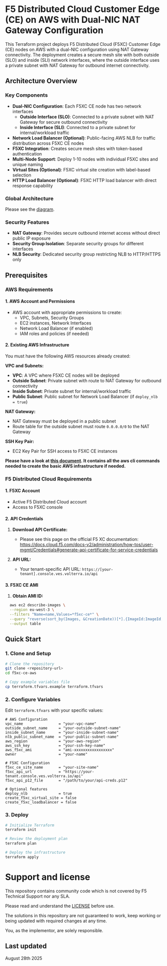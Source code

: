 # F5 Distributed Cloud Customer Edge (CE) on AWS with Dual-NIC NAT Gateway Configuration

This Terraform project deploys F5 Distributed Cloud (F5XC) Customer Edge (CE) nodes on AWS with a dual-NIC configuration using NAT Gateway connectivity. The deployment creates a secure mesh site with both outside (SLO) and inside (SLI) network interfaces, where the outside interface uses a private subnet with NAT Gateway for outbound internet connectivity.

## Architecture Overview

### Key Components

- **Dual-NIC Configuration**: Each F5XC CE node has two network interfaces
  - **Outside Interface (SLO)**: Connected to a private subnet with NAT Gateway for secure outbound connectivity
  - **Inside Interface (SLI)**: Connected to a private subnet for internal/workload traffic
- **Network Load Balancer (Optional)**: Public-facing AWS NLB for traffic distribution across F5XC CE nodes
- **F5XC Integration**: Creates secure mesh sites with token-based authentication
- **Multi-Node Support**: Deploy 1-10 nodes with individual F5XC sites and unique naming
- **Virtual Sites (Optional)**: F5XC virtual site creation with label-based selection
- **HTTP Load Balancer (Optional)**: F5XC HTTP load balancer with direct response capability

### Global Architecture

Please see the [diagram](f5xc-aws.jpeg).

### Security Features

- **NAT Gateway**: Provides secure outbound internet access without direct public IP exposure
- **Security Group Isolation**: Separate security groups for different interfaces
- **NLB Security**: Dedicated security group restricting NLB to HTTP/HTTPS only

## Prerequisites

### AWS Requirements

#### 1. AWS Account and Permissions
- AWS account with appropriate permissions to create:
  - VPC, Subnets, Security Groups
  - EC2 instances, Network Interfaces
  - Network Load Balancer (if enabled)
  - IAM roles and policies (if needed)

#### 2. Existing AWS Infrastructure
You must have the following AWS resources already created:

**VPC and Subnets:**
- **VPC**: A VPC where F5XC CE nodes will be deployed
- **Outside Subnet**: Private subnet with route to NAT Gateway for outbound connectivity
- **Inside Subnet**: Private subnet for internal/workload traffic
- **Public Subnet**: Public subnet for Network Load Balancer (if `deploy_nlb = true`)

**NAT Gateway:**
- NAT Gateway must be deployed in a public subnet
- Route table for the outside subnet must route `0.0.0.0/0` to the NAT Gateway

**SSH Key Pair:**
- EC2 Key Pair for SSH access to F5XC CE instances

**Please have a look at [this document](AWS-PREREQUISITES.md). It contains all the aws cli commands needed to create the basic AWS infrastructure if needed.**

### F5 Distributed Cloud Requirements

#### 1. F5XC Account
- Active F5 Distributed Cloud account
- Access to F5XC console

#### 2. API Credentials
1. **Download API Certificate:**
   - Please see this page on the official F5 XC documentation: https://docs.cloud.f5.com/docs-v2/administration/how-tos/user-mgmt/Credentials#generate-api-certificate-for-service-credentials

2. **API URL:**
   - Your tenant-specific API URL: `https://[your-tenant].console.ves.volterra.io/api`

#### 3. F5XC CE AMI
1. **Obtain AMI ID:**
```bash
  aws ec2 describe-images \
  --region eu-west-3 \
  --filters "Name=name,Values=*f5xc-ce*" \
  --query "reverse(sort_by(Images, &CreationDate))[*].{ImageId:ImageId,Name:Name,CreationDate:CreationDate}" \
  --output table
```


## Quick Start

### 1. Clone and Setup
```bash
# Clone the repository
git clone <repository-url>
cd f5xc-ce-aws

# Copy example variables file
cp terraform.tfvars.example terraform.tfvars
```

### 2. Configure Variables
Edit `terraform.tfvars` with your specific values:

```hcl
# AWS Configuration
vpc_name                = "your-vpc-name"
outside_subnet_name     = "your-outside-subnet-name"
inside_subnet_name      = "your-inside-subnet-name"
nlb_public_subnet_name  = "your-public-subnet-name"
aws_region              = "your-aws-region"
aws_ssh_key             = "your-ssh-key-name"
aws_f5xc_ami            = "ami-xxxxxxxxxxxxxxxxx"
owner                   = "your-name"

# F5XC Configuration
f5xc_ce_site_name       = "your-site-name"
f5xc_api_url            = "https://your-tenant.console.ves.volterra.io/api"
f5xc_api_p12_file       = "/path/to/your/api-creds.p12"

# Optional features
deploy_nlb              = true
create_f5xc_virtual_site = false
create_f5xc_loadbalancer = false
```

### 3. Deploy
```bash
# Initialize Terraform
terraform init

# Review the deployment plan
terraform plan

# Deploy the infrastructure
terraform apply
```

# Support and license

This repository contains community code which is not covered by F5 Technical Support nor any SLA.

Please read and understand the [LICENSE](LICENSE) before use. 

The solutions in this repository are not guaranteed to work, keep working or being updated with required changes at any time.

You, as the implementor, are solely responsible.


## Last updated
August 28th 2025